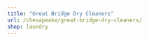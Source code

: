 ```yaml
---
title: "Great Bridge Dry Cleaners"
url: /chesapeake/great-bridge-dry-cleaners/
shop: laundry
---
```

